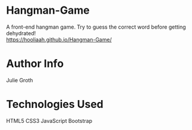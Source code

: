 # Hangman-Game
A front-end hangman game. Try to guess the correct word before getting dehydrated! </br>
https://hooliaah.github.io/Hangman-Game/

# Author Info
Julie Groth

# Technologies Used
HTML5
CSS3
JavaScript
Bootstrap

